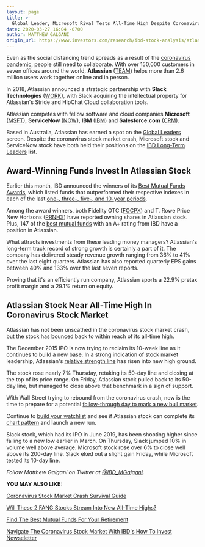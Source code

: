 ```yaml
---
layout: page
title: >-
  Global Leader, Microsoft Rival Tests All-Time High Despite Coronavirus Crash
date: 2020-03-27 16:04 -0700
author: MATTHEW GALGANI
origin_url: https://www.investors.com/research/ibd-stock-analysis/atlassian-stock-microsoft-rival-near-new-high-after-coronavirus-stock-market-crash/
---
```





Even as the social distancing trend spreads as a result of the [coronavirus pandemic](https://www.investors.com/research/coronavirus-stock-market-crash-survival-guide/), people still need to collaborate. With over 150,000 customers in seven offices around the world, **Atlassian** ([TEAM](https://research.investors.com/quote.aspx?symbol=TEAM)) helps more than 2.6 million users work together online and in person.




In 2018, Atlassian announced a strategic partnership with **Slack Technologies** ([WORK](https://research.investors.com/quote.aspx?symbol=WORK)), with Slack acquiring the intellectual property for Atlassian's Stride and HipChat Cloud collaboration tools.


Atlassian competes with fellow software and cloud companies **Microsoft** ([MSFT](https://research.investors.com/quote.aspx?symbol=MSFT)), **ServiceNow** ([NOW](https://research.investors.com/quote.aspx?symbol=NOW)), **IBM** ([IBM](https://research.investors.com/quote.aspx?symbol=IBM)) and **Salesforce.com** ([CRM](https://research.investors.com/quote.aspx?symbol=CRM)).


Based in Australia, Atlassian has earned a spot on the [Global Leaders](https://www.investors.com/category/stock-lists/global-leaders/) screen. Despite the coronavirus stock market crash, Microsoft stock and ServiceNow stock have both held their positions on the [IBD Long-Term Leaders](https://www.investors.com/research/ibd-long-term-leaders-screen/) list.


Award-Winning Funds Invest In Atlassian Stock
---------------------------------------------


Earlier this month, IBD announced the winners of its [Best Mutual Funds Awards](https://www.investors.com/best-mutual-funds-awards/), which listed funds that outperformed their respective indexes in each of the last [one-, three-, five-, and 10-year periods](https://www.investors.com/etfs-and-funds/mutual-funds/best-mutual-funds-beating-sp-500-over-last-1-3-5-10-years/).


Among the award winners, both Fidelity OTC ([FOCPX](https://research.investors.com/quote.aspx?symbol=FOCPX)) and T. Rowe Price New Horizons ([PRNHX](https://research.investors.com/quote.aspx?symbol=PRNHX)) have reported owning shares in Atlassian stock. Plus, 147 of the [best mutual funds](https://www.investors.com/etfs-and-funds/mutual-funds/best-mutual-funds-invest-big-apple-stock-microsoft-facebook-netflix-google/) with an A+ rating from IBD have a position in Atlassian.


What attracts investments from these leading money managers? Atlassian's long-term track record of strong growth is certainly a part of it. The company has delivered steady revenue growth ranging from 36% to 41% over the last eight quarters. Atlassian has also reported quarterly EPS gains between 40% and 133% over the last seven reports.


Proving that it's an efficiently run company, Atlassian sports a 22.9% pretax profit margin and a 29.1% return on equity.


Atlassian Stock Near All-Time High In Coronavirus Stock Market
--------------------------------------------------------------


Atlassian has not been unscathed in the coronavirus stock market crash, but the stock has bounced back to within reach of its all-time high.


The December 2015 IPO is now trying to reclaim its 10-week line as it continues to build a new base. In a strong indication of stock market leadership, Atlassian's [relative strength line](https://www.investors.com/how-to-invest/investors-corner/a-stock-breakout-specialty-tool-the-relative-strength-line/) has risen into new high ground.


The stock rose nearly 7% Thursday, retaking its 50-day line and closing at the top of its price range. On Friday, Atlassian stock pulled back to its 50-day line, but managed to close above that benchmark in a sign of support.


With Wall Street trying to rebound from the coronavirus crash, now is the time to prepare for a potential [follow-through day to mark a new bull market](https://www.investors.com/how-to-invest/investors-corner/coronavirus-stock-market-crash-how-to-spot-a-stock-market-bottom/).


Continue to [build your watchlist](https://www.investors.com/how-to-invest/coronavirus-stock-market-crash-prepare-watch-list-new-leaders/) and see if Atlassian stock can complete its [chart pattern](https://www.investors.com/how-to-invest/chart-reading-for-beginners-chart-patterns-cup-with-handle-double-bottom-flat-base/) and launch a new run.


Slack stock, which had its IPO in June 2019, has been shooting higher since falling to a new low earlier in March. On Thursday, Slack jumped 10% in volume well above average. Microsoft stock rose over 6% to close well above its 200-day line. Slack eked out a slight gain Friday, while Microsoft tested its 10-day line.



*Follow Matthew Galgani on Twitter at [@IBD\_MGalgani](https://twitter.com/ibd_mgalgani).*


**YOU MAY ALSO LIKE:**


[Coronavirus Stock Market Crash Survival Guide](https://www.investors.com/research/coronavirus-stock-market-crash-survival-guide/)


[Will These 2 FANG Stocks Stream Into New All-Time Highs?](https://www.investors.com/research/breakout-stocks-technical-analysis/netflix-stock-amazon-stock-resist-coronavirus-stock-market-crash/)


[Find The Best Mutual Funds For Your Retirement](https://www.investors.com/videos/how-to-find-the-best-mutual-funds-for-your-retirement/)


[Navigate The Coronavirus Stock Market With IBD's How To Invest Newseletter](https://shop.investors.com/offer/splashresponsive.aspx?id=newsletters-howtoinvest)




